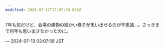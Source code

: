 ```yaml
---
modified: 2024-07-12T17:07:58.895Z
---
```


<p>7年も前だけど、会場の建物の細かい様子が思い出せるのが不思議…。さっきまで何年も思い出さなかったのに。</p>

&mdash; 2024-07-13 02:07:58 JST

<!-- Original URL: https://mastodon.social/@sakuramochi0/112774616114560620-->
